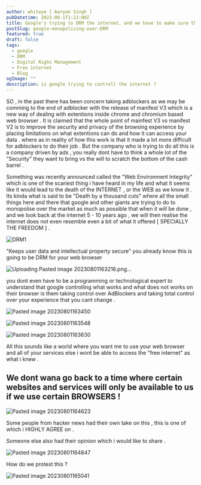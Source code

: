```yaml
---
author: whiteye [ Aaryan Singh ]
pubDatetime: 2023-08-1T1:22:00Z
title: Google's trying to DRM the internet, and we have to make sure they fail!
postSlug: google-monopolising-over-DRM
featured: true
draft: false
tags:
  - google
  - DRM
  - Digital Righs Management
  - Free internet
  - Blog
ogImage: ""
description: is google trying to controll the internet ?
---
```


SO , in the past there has been concern taking adblockers as we may be comming to the end of adblocker with the release of manifest V3 which is a new way of dealing with extentions inside chrome and chromium based web browser . It is claimed that the whole point of mainfest V3 vs manifest V2 is to improve the security and privacy of the browsing experience by placing limitations on what extentions can do and how it can access your data . where as in reality of how this work is that it made a lot more difficult for adblockers to do their job . But the company who is trying to do all this is a company driven by ads , you really dont have to think a whole lot of the "Security" they want to bring vs the will to scratch the bottom of the cash barrel . 


Something was recently announced called the "Web Environment Integrity" which is one of the scariest thing i have heard in my life and what it seems like it would lead to the death of the INTERNET , or the WEB as we know it . Its kinda what is said to be "Death by a thousand cuts" where all the small things here and there that google and other giants are trying to do to monopolise over the market as much as possible that when it will be done , and we look back at the internet 5 - 10 years ago , we will then realise the internet does not even resemble even a bit of what it offered [ SPECIALLY THE FREEDOM ] .


![DRM1](https://github.com/asdfghjA1/whiteye.in/assets/62688683/0eabf1e0-95f3-44b2-b37b-5c9f15d2cbb5)

<!-- ![Alt text](./Pasted%20image%2020230801162942.png) -->
"Keeps user data and intellectual property secure" 
you already know this is going to be DRM for your web browser 


![Uploading Pasted image 20230801163216.png…]()


<!-- ![[Pasted image 20230801163216.png]] -->
you dont even have to be a programming or technological expert to understand that google controlling what works and what does not works on their browser is them taking control over AdBlockers and taking total control over your experience that you cant change .


![Pasted image 20230801163450](https://github.com/asdfghjA1/whiteye.in/assets/62688683/e7128843-4cb2-46bd-8af9-2cb7519bcdc4)

<!-- ![[Pasted image 20230801163450.png]] -->


![Pasted image 20230801163548](https://github.com/asdfghjA1/whiteye.in/assets/62688683/4a011d33-9006-4cae-b9e5-e575ce7580d1)

<!-- ![[Pasted image 20230801163548.png]] -->


![Pasted image 20230801163630](https://github.com/asdfghjA1/whiteye.in/assets/62688683/db779618-4394-473e-ba92-c5300ba6e243)

<!-- ![[Pasted image 20230801163630.png]] -->
 All this sounds like a world where you want me to use your web browser and all of your services else i wont be able to access the "free internet" as what i knew .  

## We dont wana go back to a time where certain websites and services will only be available to us if we use certain BROWSERS ! 


![Pasted image 20230801164623](https://github.com/asdfghjA1/whiteye.in/assets/62688683/850bc3cb-3e52-4648-b4df-fcab69868ccf)

<!-- ![[Pasted image 20230801164623.png]] -->
Some people from hacker news had their own take on this , this is one of which i HIGHLY AGREE on .

Someone else also had their opinion which i would like to share .


![Pasted image 20230801164847](https://github.com/asdfghjA1/whiteye.in/assets/62688683/0b73ed82-4b5b-4a0d-9800-d4b511fdf460)

<!-- ![[Pasted image 20230801164847.png]] -->
How do we protest this ? 


![Pasted image 20230801165041](https://github.com/asdfghjA1/whiteye.in/assets/62688683/78dc5963-1046-4f12-8c46-e483343779b7)

<!-- ![[Pasted image 20230801165041.png]] -->
